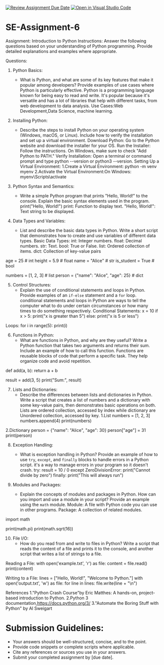 [![Review Assignment Due Date](https://classroom.github.com/assets/deadline-readme-button-22041afd0340ce965d47ae6ef1cefeee28c7c493a6346c4f15d667ab976d596c.svg)](https://classroom.github.com/a/WfNmjXUk)
[![Open in Visual Studio Code](https://classroom.github.com/assets/open-in-vscode-2e0aaae1b6195c2367325f4f02e2d04e9abb55f0b24a779b69b11b9e10269abc.svg)](https://classroom.github.com/online_ide?assignment_repo_id=15312026&assignment_repo_type=AssignmentRepo)
# SE-Assignment-6
 Assignment: Introduction to Python
Instructions:
Answer the following questions based on your understanding of Python programming. Provide detailed explanations and examples where appropriate.

 Questions:

1. Python Basics:
   - What is Python, and what are some of its key features that make it popular among developers? Provide examples of use cases where Python is particularly effective.
Python is a programming language known for being easy to read and write. It's popular because it's versatile and has a lot of libraries that help with different tasks, from web development to data analysis.
Use Cases:Web Development,Data Science, machine learning.


2. Installing Python:
   - Describe the steps to install Python on your operating system (Windows, macOS, or Linux). Include how to verify the installation and set up a virtual environment.
Download Python: Go to the Python website and download the installer for your OS.
Run the Installer: Follow the instructions. On Windows, make sure to check "Add Python to PATH."
Verify Installation: Open a terminal or command prompt and type python --version or python3 --version.
Setting Up a Virtual Environment:
1.Create a Virtual Environment: python -m venv myenv
2.Activate the Virtual Environment:On Windows: myenv\Scripts\activate



3. Python Syntax and Semantics:
   - Write a simple Python program that prints "Hello, World!" to the console. Explain the basic syntax elements used in the program.
  print("Hello, World!")
print: Function to display text.
"Hello, World!": Text string to be displayed.




4. Data Types and Variables:
   - List and describe the basic data types in Python. Write a short script that demonstrates how to create and use variables of different data types.
Basic Data Types:
int: Integer numbers.
float: Decimal numbers.
str: Text.
bool: True or False.
list: Ordered collection of items.
dict: Collection of key-value pairs

age = 25          # int
height = 5.9      # float
name = "Alice"    # str
is_student = True # bool

numbers = [1, 2, 3]           # list
person = {"name": "Alice", "age": 25}  # dict




5. Control Structures:
   - Explain the use of conditional statements and loops in Python. Provide examples of an `if-else` statement and a `for` loop.
conditional statements and loops in Python are ways to tell the computer what to do under certain circumstances or how many times to do something respectively.
Conditional Statements:
x = 10
if x > 5:
    print("x is greater than 5")
else:
    print("x is 5 or less")

Loops:
for i in range(5):
    print(i)





6. Functions in Python:
   - What are functions in Python, and why are they useful? Write a Python function that takes two arguments and returns their sum. Include an example of how to call this function.
Functions are reusable blocks of code that perform a specific task. They help organize code and avoid repetition.

def add(a, b):
    return a + b

result = add(3, 5)
print("Sum:", result)




7. Lists and Dictionaries:
   - Describe the differences between lists and dictionaries in Python. Write a script that creates a list of numbers and a dictionary with some key-value pairs, then demonstrates basic operations on both.
Lists are ordered collection, accessed by index while dictionary are  Unordered collection, accessed by key.
1.List
numbers = [1, 2, 3]
numbers.append(4)
print(numbers)

2.Dictionary
person = {"name": "Alice", "age": 30}
person["age"] = 31
print(person)



8. Exception Handling:
   - What is exception handling in Python? Provide an example of how to use `try`, `except`, and `finally` blocks to handle errors in a Python script.
it's a way to manage errors in your program so it doesn't crash.
try:
    result = 10 / 0
except ZeroDivisionError:
    print("Cannot divide by zero")
finally:
    print("This will always run")




9. Modules and Packages:
   - Explain the concepts of modules and packages in Python. How can you import and use a module in your script? Provide an example using the `math` module.
Module: A file with Python code you can use in other programs.
Package: A collection of related modules.

import math

print(math.pi)
print(math.sqrt(16))



10. File I/O:
    - How do you read from and write to files in Python? Write a script that reads the content of a file and prints it to the console, and another script that writes a list of strings to a file.

Reading a File:
with open('example.txt', 'r') as file:
    content = file.read()
    print(content)


Writing to a File:
lines = ["Hello, World!", "Welcome to Python."]
with open('output.txt', 'w') as file:
    for line in lines:
        file.write(line + "\n")




References
1."Python Crash Course"by Eric Matthes: A hands-on, project-based introduction to Python.
2.Python 3 documentation,https://docs.python.org/3/
3."Automate the Boring Stuff with Python" by Al Sweigart



# Submission Guidelines:
- Your answers should be well-structured, concise, and to the point.
- Provide code snippets or complete scripts where applicable.
- Cite any references or sources you use in your answers.
- Submit your completed assignment by [due date].


